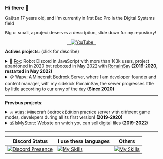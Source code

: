 ### Hi there :wave:

Gaëtan 17 years old, and I'm currently in 1rst Bac Pro in the Digital Systems field

Big or small, a project deserves a description, slide down for my repository!

<p align="center">  
  <a href="https://twitter.com/Steellgold">
    <img src="https://skillicons.dev/icons?i=twitter" alt="" />
  </a>
  <a href="https://instagram.com/steellgold">
    <img src="https://skillicons.dev/icons?i=instagram" alt="" />
  </a>
  <a href="https://discord.com/users/504392983244832780">
    <img src="https://skillicons.dev/icons?i=discord" alt="" />
  </a>
  <a href="https://youtube.com/c/Steellgold">
    <img src="https://www.shareicon.net/data/48x48/2015/09/30/109355_media_512x512.png" alt="YouTube" />
  </a>
  <a href="#">
    <img src="https://skillicons.dev/icons?i=github" alt="" />
  </a>
  <a href="https://stackoverflow.com/users/9439076/steellgold">
    <img src="https://skillicons.dev/icons?i=stackoverflow" alt="" />
  </a>
</p>

**__Actives projects__**: (click for describe)
 <details>
      <summary>🤖 <a href="https://github.com/TheRoxBot">Rox</a>: Robot Discord in JavaScript with more than 103k users, project abandoned in 2020 but rebooted in May 2022 with <a href="https://github.com/RomainSav">RomainSav</a> <strong>(2019-2020, restarted in May 2022)</strong></summary>
      Since I'm a developer especially in PHP, I rarely leave this comfort zone, Rox is one of my "desires" to get out and learn new things, especially after the stop of the bot I had no desire to touch JavaScript, but <a href="https://github.com/RomainSav">RomainSav</a> gave me back the desire, because he knows more than me, so I followed him to redesign the project but better! and in TypeScript this time :wink:
 </details>

 <details>
      <summary>🪙 <a href="https://github.com/WapyMC">Wapy</a>: A Minecraft Bedrock Server, where I am developer, founder and content manager, with my sidekick RomainSav, the server progresses little by little according to our envy of the day <strong>(Since 2020)</strong></summary>
      Wapy, wapy, wapy I will never forget this name of my life, one of the things that made me discover a person who is today a great friend, despite many insults but between us we know that we laugh. Romain, I will never forget this person and this project. He thought of me to create a Minecraft server, and in 1 week we became great friends, I hope it is not ephemeral!
 </details>

---

**__Previous projects__**:

 <details>
      <summary>⚔️ <a href="https://github.com/Steellgold/AtlasCore">Atlas</a>: Minecraft Bedrock Edition practice server with different game modes, developers during all its first version! <strong>(2019-2020)</strong></summary>
      I owe everything to this project, as well as to the person who invited me. At the beginning I was only supposed to be a developer during a party to help! and I was quickly invited as a developer, and 1 week almost just after manager, having carte-blanche to manage the server which became several big, the code does not reflect the quality of the server, the code is disgusting for sure, but everything has a beginning, and. . an end, this project was my very first big project for 1 year at least I developed a server, I played on it, I added what I liked to make it like other people. It was a crazy experience that taught me things I wouldn't have known today without Atlas. Thanks Calco for trusting me, and thanks Red for the invitation!
 </details>

  <details>
      <summary>💰 <a href="https://github.com/isMyStore">IsMyStore</a>: Website on which you can sell digital files <strong>(2019-2022)</strong></summary>
      It's a project that is very close to my heart because it's my first big project outside of Minecraft, and it's also my high school project because it can motivate me to finish it, because I never managed to finish it because each time something didn't please me and I started again.
      <details>
        <summary><strong>Edit from Saturday, July 2, 2022:</strong></summary>
        😪 After so much effort, it took me 2 weeks to resume the development of IsMyStore to finish it in the following months, but no "envi" will be released, it will be finalized but only for my oral presentation of the baccalaureate! so you understood it the project will not be released publicly. Sorry (for those who were waiting for it, and to myself)
      </details>
 </details>

---
| Discord Status  | I use these languages  | Others  |
| -- | -- | -- |
| [![Discord Presence](https://lanyard-profile-readme.vercel.app/api/504392983244832780)](https://discord.com/users/504392983244832780) | [![My Skills](https://skillicons.dev/icons?i=php,java,ts,js,html,css&perline=3)](https://skillicons.dev) | [![My Skills](https://skillicons.dev/icons?i=git,github,docker,mysql,linux&perline=3)](https://skillicons.dev) |
